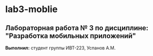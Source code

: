 # lab3-moblie  
## Лабораторная работа № 3 по дисциплине: "Разработка мобильных приложений"  
**Выполнил:** студент группы ИВТ-223, Успанов А.М.  
